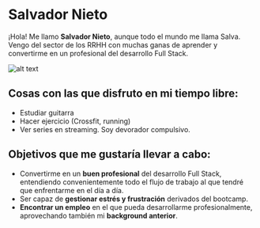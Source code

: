 # Salvador Nieto

¡Hola! Me llamo **Salvador Nieto**, aunque todo el mundo me llama Salva. Vengo del sector de los RRHH con muchas ganas de aprender y convertirme en un profesional del desarrollo Full Stack. 

![alt text](https://www.bodas.net/musica/el-nino-brasas--e159727#gallery)

## Cosas con las que disfruto en mi tiempo libre:
- Estudiar guitarra
- Hacer ejercicio (Crossfit, running)
- Ver series en streaming. Soy devorador compulsivo. 

## Objetivos que me gustaría llevar a cabo:
- Convertirme en un **buen profesional** del desarrollo Full Stack, entendiendo convenientemente todo el flujo de trabajo al que tendré que enfrentarme en el día a día.
- Ser capaz de **gestionar estrés y frustración** derivados del bootcamp.
- **Encontrar un empleo** en el que pueda desarrollarme profesionalmente, aprovechando también mi **background anterior**. 